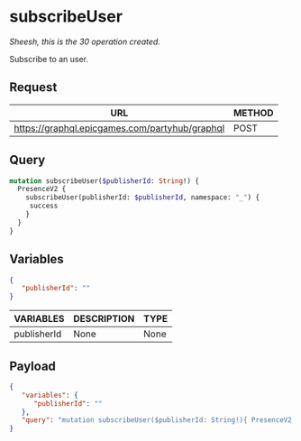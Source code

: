 # subscribeUser
*Sheesh, this is the 30 operation created.*

Subscribe to an user.

## Request
| URL | METHOD |
| - | - |
| https://graphql.epicgames.com/partyhub/graphql | POST |

## Query
```graphql
mutation subscribeUser($publisherId: String!) {
  PresenceV2 {
    subscribeUser(publisherId: $publisherId, namespace: "_") {
     success
    }
  }
}
```

## Variables
```json
{
   "publisherId": ""
}
```
| VARIABLES | DESCRIPTION | TYPE |
| - | - | - |
| publisherId | None | None |

## Payload
```json
{
   "variables": {
      "publisherId": ""
   },
   "query": "mutation subscribeUser($publisherId: String!){ PresenceV2 { subscribeUser(namespace: \"_\", publisherId: $publisherId) { success } } }"
}
```